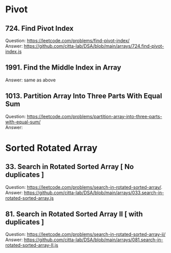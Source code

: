 # Pivot

## 724. Find Pivot Index
Question: https://leetcode.com/problems/find-pivot-index/    
Answer: https://github.com/citta-lab/DSA/blob/main/arrays/724.find-pivot-index.js 

## 1991. Find the Middle Index in Array
Answer: same as above 

## 1013. Partition Array Into Three Parts With Equal Sum
Question: https://leetcode.com/problems/partition-array-into-three-parts-with-equal-sum/  
Answer: 

# Sorted Rotated Array

## 33. Search in Rotated Sorted Array [ No duplicates ] 
Question: https://leetcode.com/problems/search-in-rotated-sorted-array/.   
Answer: https://github.com/citta-lab/DSA/blob/main/arrays/033.search-in-rotated-sorted-array.js 

## 81. Search in Rotated Sorted Array II  [ with duplicates ] 
Question: https://leetcode.com/problems/search-in-rotated-sorted-array-ii/     
Answer: https://github.com/citta-lab/DSA/blob/main/arrays/081.search-in-rotated-sorted-array-II.js  
